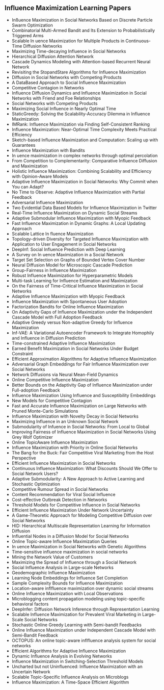 <h2>Influence Maximization Learning Papers </h2>



<ul>

                             

 <li><a target="_blank" href="https://github.com/manjunath5496/Influence-Maximization-Learning-Papers/blob/master/in(1).pdf" style="text-decoration:none;">Inßuence Maximization in Social Networks Based on Discrete Particle Swarm Optimization</a></li>

 <li><a target="_blank" href="https://github.com/manjunath5496/Influence-Maximization-Learning-Papers/blob/master/in(2).pdf" style="text-decoration:none;">Combinatorial Multi-Armed Bandit and Its Extension to Probabilistically Triggered Arms</a></li>

<li><a target="_blank" href="https://github.com/manjunath5496/Influence-Maximization-Learning-Papers/blob/master/in(3).pdf" style="text-decoration:none;">Scalable In
uence Maximization for Multiple Products in Continuous-Time Diffusion Networks</a></li>
 <li><a target="_blank" href="https://github.com/manjunath5496/Influence-Maximization-Learning-Papers/blob/master/in(4).pdf" style="text-decoration:none;">Maximizing Time-decaying Influence in Social Networks</a></li>                              
<li><a target="_blank" href="https://github.com/manjunath5496/Influence-Maximization-Learning-Papers/blob/master/in(5).pdf" style="text-decoration:none;">Hierarchical Diffusion Attention Network</a></li>
<li><a target="_blank" href="https://github.com/manjunath5496/Influence-Maximization-Learning-Papers/blob/master/in(6).pdf" style="text-decoration:none;">Cascade Dynamics Modeling with Attention-based Recurrent Neural Network</a></li>
 <li><a target="_blank" href="https://github.com/manjunath5496/Influence-Maximization-Learning-Papers/blob/master/in(7).pdf" style="text-decoration:none;">Revisiting the StopandStare Algorithms for Influence Maximization</a></li>

 <li><a target="_blank" href="https://github.com/manjunath5496/Influence-Maximization-Learning-Papers/blob/master/in(8).pdf" style="text-decoration:none;"> Diffusion in Social Networks with Competing Products </a></li>
   <li><a target="_blank" href="https://github.com/manjunath5496/Influence-Maximization-Learning-Papers/blob/master/in(9).pdf" style="text-decoration:none;">A DataBased
Approach to Social Influence Maximization</a></li>
  
   
 <li><a target="_blank" href="https://github.com/manjunath5496/Influence-Maximization-Learning-Papers/blob/master/in(10).pdf" style="text-decoration:none;">Competitive Contagion in Networks</a></li>                              
<li><a target="_blank" href="https://github.com/manjunath5496/Influence-Maximization-Learning-Papers/blob/master/in(11).pdf" style="text-decoration:none;">Influence Diffusion Dynamics and Influence Maximization in Social Networks with Friend and Foe Relationships</a></li>
<li><a target="_blank" href="https://github.com/manjunath5496/Influence-Maximization-Learning-Papers/blob/master/in(12).pdf" style="text-decoration:none;">Social Networks with Competing Products</a></li>
<li><a target="_blank" href="https://github.com/manjunath5496/Influence-Maximization-Learning-Papers/blob/master/in(13).pdf" style="text-decoration:none;">Maximizing Social Influence in Nearly Optimal Time</a></li>

<li><a target="_blank" href="https://github.com/manjunath5496/Influence-Maximization-Learning-Papers/blob/master/in(14).pdf" style="text-decoration:none;">StaticGreedy: Solving the Scalability-Accuracy Dilemma in Influence Maximization</a></li>
                              
<li><a target="_blank" href="https://github.com/manjunath5496/Influence-Maximization-Learning-Papers/blob/master/in(15).pdf" style="text-decoration:none;">IMRank: Influence Maximization via Finding Self-Consistent Ranking</a></li>

<li><a target="_blank" href="https://github.com/manjunath5496/Influence-Maximization-Learning-Papers/blob/master/in(16).pdf" style="text-decoration:none;">Influence Maximization: Near-Optimal Time Complexity Meets Practical Efficiency</a></li>

  <li><a target="_blank" href="https://github.com/manjunath5496/Influence-Maximization-Learning-Papers/blob/master/in(17).pdf" style="text-decoration:none;">Sketch-based Influence Maximization and Computation: Scaling up with Guarantees</a></li>   
  
<li><a target="_blank" href="https://github.com/manjunath5496/Influence-Maximization-Learning-Papers/blob/master/in(18).pdf" style="text-decoration:none;">Influence Maximization with Bandits</a></li> 

  
<li><a target="_blank" href="https://github.com/manjunath5496/Influence-Maximization-Learning-Papers/blob/master/in(19).pdf" style="text-decoration:none;">In
uence maximization in complex networks through optimal percolation</a></li> 

<li><a target="_blank" href="https://github.com/manjunath5496/Influence-Maximization-Learning-Papers/blob/master/in(20).pdf" style="text-decoration:none;">From Competition to Complementarity: Comparative Influence Diffusion and Maximization</a></li>

<li><a target="_blank" href="https://github.com/manjunath5496/Influence-Maximization-Learning-Papers/blob/master/in(21).pdf" style="text-decoration:none;">Holistic Influence Maximization: Combining Scalability and Efficiency with Opinion-Aware Models</a></li>
<li><a target="_blank" href="https://github.com/manjunath5496/Influence-Maximization-Learning-Papers/blob/master/in(22).pdf" style="text-decoration:none;">Adaptive Influence Maximization in Social Networks: Why Commit when You can Adapt?</a></li> 
 <li><a target="_blank" href="https://github.com/manjunath5496/Influence-Maximization-Learning-Papers/blob/master/in(23).pdf" style="text-decoration:none;">No Time to Observe: Adaptive Influence Maximization with Partial Feedback</a></li> 
 

   <li><a target="_blank" href="https://github.com/manjunath5496/Influence-Maximization-Learning-Papers/blob/master/in(24).pdf" style="text-decoration:none;">Adversarial Influence Maximization</a></li>
 
   <li><a target="_blank" href="https://github.com/manjunath5496/Influence-Maximization-Learning-Papers/blob/master/in(25).pdf" style="text-decoration:none;">Two Evidential Data Based Models for Influence Maximization in Twitter</a></li>                              
 <li><a target="_blank" href="https://github.com/manjunath5496/Influence-Maximization-Learning-Papers/blob/master/in(26).pdf" style="text-decoration:none;">Real-Time Influence Maximization on Dynamic Social Streams</a></li>
 <li><a target="_blank" href="https://github.com/manjunath5496/Influence-Maximization-Learning-Papers/blob/master/in(27).pdf" style="text-decoration:none;">Adaptive Submodular Influence Maximization with Myopic Feedback</a></li>
   
 
   <li><a target="_blank" href="https://github.com/manjunath5496/Influence-Maximization-Learning-Papers/blob/master/in(28).pdf" style="text-decoration:none;">Fast Influence Maximization in Dynamic Graphs: A Local Updating Approach</a></li>
 
   <li><a target="_blank" href="https://github.com/manjunath5496/Influence-Maximization-Learning-Papers/blob/master/in(29).pdf" style="text-decoration:none;">Scalable Lattice In
fluence Maximization </a></li>                              

  <li><a target="_blank" href="https://github.com/manjunath5496/Influence-Maximization-Learning-Papers/blob/master/in(30).pdf" style="text-decoration:none;">Topology-driven Diversity for Targeted Influence Maximization with Application to User Engagement in Social Networks</a></li>
 
   <li><a target="_blank" href="https://github.com/manjunath5496/Influence-Maximization-Learning-Papers/blob/master/in(31).pdf" style="text-decoration:none;">DeepInf: Social Influence Prediction with Deep Learning</a></li> 
    <li><a target="_blank" href="https://github.com/manjunath5496/Influence-Maximization-Learning-Papers/blob/master/in(32).pdf" style="text-decoration:none;">A Survey on In
uence Maximization in a Social Network</a></li> 

   <li><a target="_blank" href="https://github.com/manjunath5496/Influence-Maximization-Learning-Papers/blob/master/in(33).pdf" style="text-decoration:none;">Target Set Selection on Graphs of Bounded Vertex Cover Number</a></li>                              

  <li><a target="_blank" href="https://github.com/manjunath5496/Influence-Maximization-Learning-Papers/blob/master/in(34).pdf" style="text-decoration:none;">Neural Diffusion Model for Microscopic Cascade Prediction</a></li> 
 
  <li><a target="_blank" href="https://github.com/manjunath5496/Influence-Maximization-Learning-Papers/blob/master/in(35).pdf" style="text-decoration:none;">Group-Fairness in Influence Maximization</a></li> 

  <li><a target="_blank" href="https://github.com/manjunath5496/Influence-Maximization-Learning-Papers/blob/master/in(36).pdf" style="text-decoration:none;">Robust Influence Maximization for Hyperparametric Models</a></li> 
 
<li><a target="_blank" href="https://github.com/manjunath5496/Influence-Maximization-Learning-Papers/blob/master/in(37).pdf" style="text-decoration:none;">Multi-task Learning for Influence Estimation and Maximization</a></li>
 <li><a target="_blank" href="https://github.com/manjunath5496/Influence-Maximization-Learning-Papers/blob/master/in(38).pdf" style="text-decoration:none;">On the Fairness of Time-Critical Influence Maximization in Social Networks</a></li>
<li><a target="_blank" href="https://github.com/manjunath5496/Influence-Maximization-Learning-Papers/blob/master/in(39).pdf" style="text-decoration:none;">Adaptive Influence Maximization with Myopic Feedback</a></li>
 <li><a target="_blank" href="https://github.com/manjunath5496/Influence-Maximization-Learning-Papers/blob/master/in(40).pdf" style="text-decoration:none;">Influence Maximization with Spontaneous User Adoption</a></li>                              
<li><a target="_blank" href="https://github.com/manjunath5496/Influence-Maximization-Learning-Papers/blob/master/in(41).pdf" style="text-decoration:none;">Factorization Bandits for Online Influence Maximization</a></li>
<li><a target="_blank" href="https://github.com/manjunath5496/Influence-Maximization-Learning-Papers/blob/master/in(42).pdf" style="text-decoration:none;">On Adaptivity Gaps of Influence Maximization under the Independent Cascade Model with Full Adoption Feedback</a></li>
 
  <li><a target="_blank" href="https://github.com/manjunath5496/Influence-Maximization-Learning-Papers/blob/master/in(43).pdf" style="text-decoration:none;">Adaptive Greedy versus Non-adaptive Greedy for Influence Maximization</a></li>
 <li><a target="_blank" href="https://github.com/manjunath5496/Influence-Maximization-Learning-Papers/blob/master/in(44).pdf" style="text-decoration:none;">Inf-VAE: A Variational Autoencoder Framework to Integrate Homophily and Influence in Diffusion Prediction</a></li>
   <li><a target="_blank" href="https://github.com/manjunath5496/Influence-Maximization-Learning-Papers/blob/master/in(45).pdf" style="text-decoration:none;">Time-constrained Adaptive Influence Maximization</a></li>  
   
<li><a target="_blank" href="https://github.com/manjunath5496/Influence-Maximization-Learning-Papers/blob/master/in(46).pdf" style="text-decoration:none;">Earned Benefit Maximization in Social Networks Under Budget Constraint</a></li> 
                             
<li><a target="_blank" href="https://github.com/manjunath5496/Influence-Maximization-Learning-Papers/blob/master/in(47).pdf" style="text-decoration:none;">Efficient Approximation Algorithms for Adaptive Influence Maximization</a></li>
<li><a target="_blank" href="https://github.com/manjunath5496/Influence-Maximization-Learning-Papers/blob/master/in(48).pdf" style="text-decoration:none;">Adversarial Graph Embeddings for Fair Influence Maximization over Social Networks</a></li>

<li><a target="_blank" href="https://github.com/manjunath5496/Influence-Maximization-Learning-Papers/blob/master/in(49).pdf" style="text-decoration:none;">Network Diffusions via Neural Mean-Field Dynamics</a></li>
                              
<li><a target="_blank" href="https://github.com/manjunath5496/Influence-Maximization-Learning-Papers/blob/master/in(50).pdf" style="text-decoration:none;">Online Competitive Influence Maximization</a></li>
<li><a target="_blank" href="https://github.com/manjunath5496/Influence-Maximization-Learning-Papers/blob/master/in(51).pdf" style="text-decoration:none;">Better Bounds on the Adaptivity Gap of Influence Maximization under Full-adoption Feedback</a></li>
<li><a target="_blank" href="https://github.com/manjunath5496/Influence-Maximization-Learning-Papers/blob/master/in(52).pdf" style="text-decoration:none;">Influence Maximization Using Influence and Susceptibility Embeddings</a></li>

<li><a target="_blank" href="https://github.com/manjunath5496/Influence-Maximization-Learning-Papers/blob/master/in(53).pdf" style="text-decoration:none;">New Models for Competitive Contagion</a></li>
 
<li><a target="_blank" href="https://github.com/manjunath5496/Influence-Maximization-Learning-Papers/blob/master/in(54).pdf" style="text-decoration:none;">Fast and Accurate Influence Maximization on Large Networks with Pruned Monte-Carlo Simulations </a></li>

<li><a target="_blank" href="https://github.com/manjunath5496/Influence-Maximization-Learning-Papers/blob/master/in(55).pdf" style="text-decoration:none;">Influence Maximization with Novelty Decay in Social Networks</a></li>
 
  <li><a target="_blank" href="https://github.com/manjunath5496/Influence-Maximization-Learning-Papers/blob/master/in(56).pdf" style="text-decoration:none;">Maximizing Influence in an Unknown Social Network </a></li>                              

  <li><a target="_blank" href="https://github.com/manjunath5496/Influence-Maximization-Learning-Papers/blob/master/in(57).pdf" style="text-decoration:none;">Submodularity of Infuence in Social Networks: From Local to Global</a></li>
 
   <li><a target="_blank" href="https://github.com/manjunath5496/Influence-Maximization-Learning-Papers/blob/master/in(58).pdf" style="text-decoration:none;">Improving Fairness of Influence Maximization in Social Networks Using Grey Wolf Optimizer</a></li>
    <li><a target="_blank" href="https://github.com/manjunath5496/Influence-Maximization-Learning-Papers/blob/master/in(59).pdf" style="text-decoration:none;">Online TopicAware
Influence Maximization</a></li>
 
  <li><a target="_blank" href="https://github.com/manjunath5496/Influence-Maximization-Learning-Papers/blob/master/in(60).pdf" style="text-decoration:none;">Influence Maximization with Priority in Online Social Networks </a></li>
 
   <li><a target="_blank" href="https://github.com/manjunath5496/Influence-Maximization-Learning-Papers/blob/master/in(61).pdf" style="text-decoration:none;"> The Bang for the Buck: Fair Competitive Viral Marketing from the Host Perspective</a></li>
 
   <li><a target="_blank" href="https://github.com/manjunath5496/Influence-Maximization-Learning-Papers/blob/master/in(62).pdf" style="text-decoration:none;">Efficient Influence Maximization in Social Networks</a></li>
 
   <li><a target="_blank" href="https://github.com/manjunath5496/Influence-Maximization-Learning-Papers/blob/master/in(63).pdf" style="text-decoration:none;">Continuous Influence Maximization: What Discounts Should We Offer to Social Network Users?</a></li>                              

  <li><a target="_blank" href="https://github.com/manjunath5496/Influence-Maximization-Learning-Papers/blob/master/in(64).pdf" style="text-decoration:none;">Adaptive Submodularity: A New Approach to Active Learning and Stochastic Optimization</a></li>
 
   <li><a target="_blank" href="https://github.com/manjunath5496/Influence-Maximization-Learning-Papers/blob/master/in(65).pdf" style="text-decoration:none;">Competitive Rumour Spread in Social Networks </a></li> 

   <li><a target="_blank" href="https://github.com/manjunath5496/Influence-Maximization-Learning-Papers/blob/master/in(66).pdf" style="text-decoration:none;">Content Recommendation for Viral Social Influence</a></li> 
 
   <li><a target="_blank" href="https://github.com/manjunath5496/Influence-Maximization-Learning-Papers/blob/master/in(67).pdf" style="text-decoration:none;">Cost-effective Outbreak Detection in Networks</a></li>                              

  <li><a target="_blank" href="https://github.com/manjunath5496/Influence-Maximization-Learning-Papers/blob/master/in(68).pdf" style="text-decoration:none;">Threshold Models for Competitive Influence in Social Networks</a></li> 
 
  
   <li><a target="_blank" href="https://github.com/manjunath5496/Influence-Maximization-Learning-Papers/blob/master/in(69).pdf" style="text-decoration:none;">Efficient Influence Maximization Under Network Uncertainty</a></li>                              

  <li><a target="_blank" href="https://github.com/manjunath5496/Influence-Maximization-Learning-Papers/blob/master/in(70).pdf" style="text-decoration:none;">A Game-Theoretic Approach for Modeling Competitive Diffusion over Social Networks</a></li> 
  
 
 <li><a target="_blank" href="https://github.com/manjunath5496/Influence-Maximization-Learning-Papers/blob/master/in(71).pdf" style="text-decoration:none;">HID: Hierarchical Multiscale Representation Learning for Information Diffusion</a></li>
 
 <li><a target="_blank" href="https://github.com/manjunath5496/Influence-Maximization-Learning-Papers/blob/master/in(72).pdf" style="text-decoration:none;">Influential Nodes in a Diffusion Model for Social Networks</a></li> 
 
 
 <li><a target="_blank" href="https://github.com/manjunath5496/Influence-Maximization-Learning-Papers/blob/master/in(73).pdf" style="text-decoration:none;">Online Topic-aware Influence Maximization Queries</a></li>
  <li><a target="_blank" href="https://github.com/manjunath5496/Influence-Maximization-Learning-Papers/blob/master/in(74).pdf" style="text-decoration:none;">In
uence Maximization in Social Networks with Genetic Algorithms</a></li>
    <li><a target="_blank" href="https://github.com/manjunath5496/Influence-Maximization-Learning-Papers/blob/master/in(75).pdf" style="text-decoration:none;">Time-sensitive influence maximization in social networks</a></li>                        
<li><a target="_blank" href="https://github.com/manjunath5496/Influence-Maximization-Learning-Papers/blob/master/in(76).pdf" style="text-decoration:none;">Mining the Network Value of Customers</a></li>

 <li><a target="_blank" href="https://github.com/manjunath5496/Influence-Maximization-Learning-Papers/blob/master/in(77).pdf" style="text-decoration:none;">Maximizing the Spread of Influence through a Social Network</a></li> 
 
 
 <li><a target="_blank" href="https://github.com/manjunath5496/Influence-Maximization-Learning-Papers/blob/master/in(78).pdf" style="text-decoration:none;">Social Influence Analysis in Large-scale Networks</a></li>
  <li><a target="_blank" href="https://github.com/manjunath5496/Influence-Maximization-Learning-Papers/blob/master/in(79).pdf" style="text-decoration:none;">Geodemographic Influence Maximization</a></li>


 <li><a target="_blank" href="https://github.com/manjunath5496/Influence-Maximization-Learning-Papers/blob/master/in(80).pdf" style="text-decoration:none;">Learning Node Embeddings for Influence Set Completion</a></li> 
 
 
 <li><a target="_blank" href="https://github.com/manjunath5496/Influence-Maximization-Learning-Papers/blob/master/in(81).pdf" style="text-decoration:none;">Sample Complexity Bounds for Influence Maximization</a></li>
  <li><a target="_blank" href="https://github.com/manjunath5496/Influence-Maximization-Learning-Papers/blob/master/in(82).pdf" style="text-decoration:none;">Location-aware inflfluence maximization over dynamic social streams</a></li>

 <li><a target="_blank" href="https://github.com/manjunath5496/Influence-Maximization-Learning-Papers/blob/master/in(83).pdf" style="text-decoration:none;">Online Influence Maximization with Local Observations</a></li>
  <li><a target="_blank" href="https://github.com/manjunath5496/Influence-Maximization-Learning-Papers/blob/master/in(84).pdf" style="text-decoration:none;">Microblogging content propagation modeling using topic-specific behavioral factors</a></li>

 <li><a target="_blank" href="https://github.com/manjunath5496/Influence-Maximization-Learning-Papers/blob/master/in(85).pdf" style="text-decoration:none;">DeepInfer: Diffusion Network Inference through Representation Learning</a></li>
  <li><a target="_blank" href="https://github.com/manjunath5496/Influence-Maximization-Learning-Papers/blob/master/in(86).pdf" style="text-decoration:none;">Scalable Influence Maximization for Prevalent Viral Marketing in Large-Scale Social Networks</a></li>

 <li><a target="_blank" href="https://github.com/manjunath5496/Influence-Maximization-Learning-Papers/blob/master/in(87).pdf" style="text-decoration:none;">Stochastic Online Greedy Learning with Semi-bandit Feedbacks</a></li>
  <li><a target="_blank" href="https://github.com/manjunath5496/Influence-Maximization-Learning-Papers/blob/master/in(88).pdf" style="text-decoration:none;">Online Influence Maximization under Independent Cascade Model with Semi-Bandit Feedback</a></li>
  <li><a target="_blank" href="https://github.com/manjunath5496/Influence-Maximization-Learning-Papers/blob/master/in(89).pdf" style="text-decoration:none;">OCTOPUS: An online topic-aware inflfluence analysis system for social networks</a></li>
  
  
  <li><a target="_blank" href="https://github.com/manjunath5496/Influence-Maximization-Learning-Papers/blob/master/in(90).pdf" style="text-decoration:none;"> Efficient Algorithms for Adaptive Influence Maximization</a></li>
  <li><a target="_blank" href="https://github.com/manjunath5496/Influence-Maximization-Learning-Papers/blob/master/in(91).pdf" style="text-decoration:none;">Dynamic Influence Analysis in Evolving Networks</a></li>

 <li><a target="_blank" href="https://github.com/manjunath5496/Influence-Maximization-Learning-Papers/blob/master/in(92).pdf" style="text-decoration:none;">Influence Maximization in Switching-Selection Threshold Models</a></li>
  <li><a target="_blank" href="https://github.com/manjunath5496/Influence-Maximization-Learning-Papers/blob/master/in(93).pdf" style="text-decoration:none;"> Uncharted but not Uninfluenced: Influence Maximization with an Uncertain Network</a></li>
  <li><a target="_blank" href="https://github.com/manjunath5496/Influence-Maximization-Learning-Papers/blob/master/in(94).pdf" style="text-decoration:none;">Scalable Topic-Specific Influence Analysis on Microblogs</a></li> 
  
   <li><a target="_blank" href="https://github.com/manjunath5496/Influence-Maximization-Learning-Papers/blob/master/in(95).pdf" style="text-decoration:none;">Influence Maximization: A Time-Space Efficient Algorithm</a></li>  
  
</ul>
